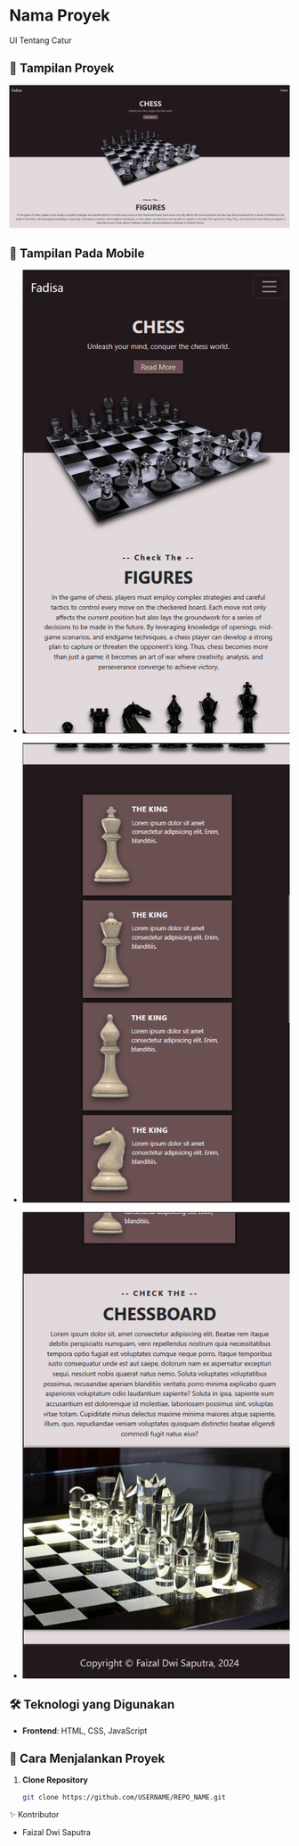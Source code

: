 # Nama Proyek
UI Tentang Catur

## 📸 Tampilan Proyek
![Tampilan Proyek](hasil/1.png)

## 📸 Tampilan Pada Mobile
- ![Tampilan Proyek](hasil/2.png)

- ![Tampilan Proyek](hasil/3.png)

- ![Tampilan Proyek](hasil/4.png)

## 🛠️ Teknologi yang Digunakan
- **Frontend**: HTML, CSS, JavaScript  

## 🚀 Cara Menjalankan Proyek
1. **Clone Repository**
   ```sh
   git clone https://github.com/USERNAME/REPO_NAME.git
✨ Kontributor
- Faizal Dwi Saputra
